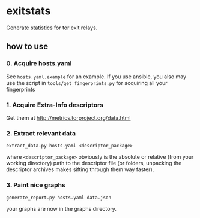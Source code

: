 # exitstats #

Generate statistics for tor exit relays.

## how to use ##

### 0. Acquire hosts.yaml ###

See `hosts.yaml.example` for an example. If you use ansible, you also may use the
script in `tools/get_fingerprints.py` for acquiring all your fingerprints

### 1. Acquire Extra-Info descriptors ###

Get them at <http://metrics.torproject.org/data.html>

### 2. Extract relevant data ###

`extract_data.py hosts.yaml <descriptor_package>`

where `<descriptor_package>` obviously is the absolute or relative (from your working
directory) path to the descriptor file (or folders, unpacking the descriptor archives
makes sifting through them way faster).

### 3. Paint nice graphs ###

`generate_report.py hosts.yaml data.json`

your graphs are now in the graphs directory.
